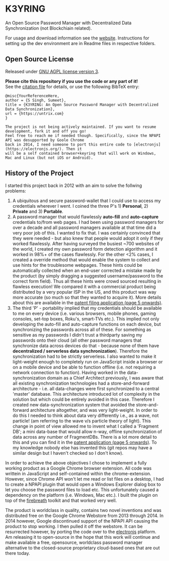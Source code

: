 # K3YRING
An Open Source Password Manager with Decentralized Data Synchronization (not Blockchiain related).

For usage and download information see the [website](http://www.untrix.com/w3/html/web.html). Instructions for setting up the dev environment are in Readme files in respective folders.

## Open Source License
Released under [GNU AGPL license version 3](http://www.gnu.org/licenses/agpl.txt).

**Please cite this repository if you use the code or any part of it!</b><br/>**
See the [citation file](CITATION.cff) for details, or use the following BibTeX entry:

```
@misc{YourReferenceHere,
author = {S Singh, Sumeet},
title = {K3YRING: An Open Source Password Manager with Decentralized Data Synchronization},
url = {https://untrix.com}
}
```

```
The project is not being actively maintained. If you want to resume development, fork it and off you go!
Feel free to reach me if needed though. Specifically, since the NPAPI API was desupported by Goole Chrome
back in 2014, I need someone to port this entire code to [electronjs](https://electronjs.org/). Then it
will be a self contained browser+keyring that will work on Windows, Mac and Linux (but not iOS or Android).
```

## History of the Project
I started this project back in 2012 with an aim to solve the follwing problems:
1. A ubiquitous and secure password-wallet that I could use to access my credentials wherever I went. I coined the three P's 1) **Personal**, 2) **Private** and 3) **Portable**.
1. A password manager that would flawlessly **auto-fill** and **auto-capture** credentials to/from web pages. I had been using password managers for over a decade and all password managers available at that time did a very poor job of this. I wanted to fix that. I was certainly convinced that they were needed - but also knew that people would adopt it only if they worked flawlessly. After having surveyed the busiest ~700 websites of the world, I created my own password form detection algorithm and it worked in 98%+ of the cases flawlessly. For the other <2% cases, I created a override method that would enable the system to collect and use hints for the troublesome webpages. These hints could be automatically collected when an end-user corrected a mistake made by the product (by simply dragging a suggested username/password to the correct form field). Thus all these hints were crowd sourced resulting in flawless execution! We compared it with a commercial product being distributed by a very popular ISP in the US, and this product was way more accurate (so much so that they wanted to acquire it). More details about this are available in the [patent filing application (page 5 onwards)](docs/DND_patent.pdf).
1. The third 'P' - portability implied that my credentials should be available to me on every device (i.e. various browsers, mobile phones, gaming consoles, set-top boxes, Roku's, smart-TVs etc.). This implied not only developing the auto-fill and auto-capture functions on each device, but synchronizing the passwords across all of these. For something as sensitive as my passwords I didn't trust a thirdparty saving my passwords onto their cloud (all other password managers that synchronize data across devices do that - because none of them have **decentralized / serverless data synchronization**). Therefore the synchronization had to be strictly serverless. I also wanted to make it light-weight enough to completely run on JavaScript inside a browser or on a mobile device and be able to function offline (i.e. not requiring a network connection to function). Having worked in the data-synchronization domain as a Chief Architect previously, I was aware that all existing synchronization technologies had a store-and-forward architecture - i.e. all data-changes were first synchronized to a central 'master' database. This architecture introduced lot of complexity in the solution but which could be entirely avoided in this case. Therefore I created new data-synchronization system that avoided the store-and-forward architecture altogether, and was very light-weight. In order to do this I needed to think about data very differently i.e., as a wave, not particle! (am referring to the wave v/s particle theory of light). This change in point of view allowed me to invent what I called a 'Fragment DB'; a mini data-base that would allow n-way, offline synchronization of data across any number of FragmentDBs. There is a lot more detail to this and you can find it in the [patent application (page 5 onwards)](docs/FDB_patent.pdf). To my knowledge nobody else has invented this (git repos may have a similar design but I haven't checked so I don't know).

In order to achieve the above objectives I chose to implement a fully working product as a Google Chrome browser extension. All code was writtein in JavaScript and self-contained within the chrome-extension. However, since Chrome API won't let me read or list files on a desktop, I had to create a NPAPI plugin that would open a Windows Explorer dialog box to let you choose the password files to load etc. This unfortunately caused a dependency on the platform (i.e. Windows, Mac etc.). I built the plugin on top of the [firebreath](http://www.firebreath.org/) toolkit and that worked very well. 

The product is worldclass in quality, contains two novel inventions and was distributed free on the Google Chrome Webstore from 2013 through 2014. In 2014 however, Google discontinued support of the NPAPI API causing the product to stop working. I then pulled it off the webstore. It can be resurrected however, by porting the code over to the [electronjs](https://electronjs.org/) platform. Am releasing it to open-source in the hope that this work will continue and make available a free, opensource, worldclass password manager alternative to the closed-source proprietary cloud-based ones that are out there today.

